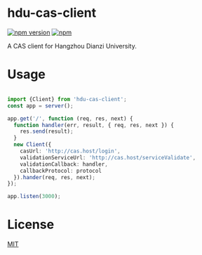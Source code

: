 # hdu-cas-client

[![npm version](https://img.shields.io/npm/v/hdu-cas-client.svg)](https://www.npmjs.com/package/hdu-cas-client)
[![npm](https://img.shields.io/npm/l/hdu-cas-client.svg)]()

A CAS client for Hangzhou Dianzi University.

# Usage

``` typescript

import {Client} from 'hdu-cas-client';
const app = server();

app.get('/', function (req, res, next) {
  function handler(err, result, { req, res, next }) {
    res.send(result);
  }
  new Client({
    casUrl: 'http://cas.host/login',
    validationServiceUrl: 'http://cas.host/serviceValidate',
    validationCallback: handler,
    callbackProtocol: protocol
  }).hander(req, res, next);
});

app.listen(3000);

```

# License
[MIT](LICENSE)
